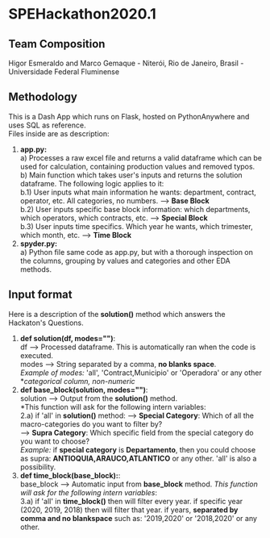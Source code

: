 # SPEHackathon2020.1

## Team Composition
Higor Esmeraldo and Marco Gemaque - Niterói, Rio de Janeiro, Brasil - Universidade Federal Fluminense

## Methodology
This is a Dash App which runs on Flask, hosted on PythonAnywhere and uses SQL as reference. <br>
Files inside are as description: <br>
1) **app.py:** <br>
   a) Processes a raw excel file and returns a valid dataframe which can be used for calculation, containing production values and removed typos. <br>
   b) Main function which takes user's inputs and returns the solution dataframe. The following logic applies to it: <br>
      b.1) User inputs what main information he wants: department, contract, operator, etc. All categories, no numbers. --> **Base Block**<br>
      b.2) User inputs specific base block information: which departments, which operators, which contracts, etc. --> **Special Block** <br>
      b.3) User inputs time specifics. Which year he wants, which trimester, which month, etc. --> **Time Block** <br>
2) **spyder.py:** <br>
   a) Python file same code as app.py, but with a thorough inspection on the columns, grouping by values and categories and other EDA methods.
      
## Input format
Here is a description of the **solution()** method which answers the Hackaton's Questions. <br>
1) **def solution(df, modes="")**: <br>
   df --> Processed dataframe. This is automatically ran when the code is executed. <br>
   modes --> String separated by a comma, **no blanks space**. <br>
      *Example of modes:* 'all', 'Contract,Municipio' or 'Operadora' or any other **categorical column, non-numeric* <br>
2) **def base_block(solution, modes="")**: <br>
   solution --> Output from the **solution()** method. <br>
   *This function will ask for the following intern variables: <br>
      2.a) if 'all' in **solution()** method:
         --> **Special Category**: Which of all the macro-categories do you want to filter by? <br>
         --> **Supra Category**: Which specific field from the special category do you want to choose? <br>
         *Example:* if **special category** is **Departamento**, then you could choose as supra: **ANTIOQUIA,ARAUCO,ATLANTICO** or any other. 'all' is also a possibility.<br>
3) **def time_block(base_block):**: <br>
      base_block --> Automatic input from **base_block** method.
      *This function will ask for the following intern variables*: <br>
         3.a) if 'all' in **time_block()** then will filter every year.
              if specific year (2020, 2019, 2018) then will filter that year.
              if years, **separated by comma and no blankspace** such as: '2019,2020' or '2018,2020' or any other.
